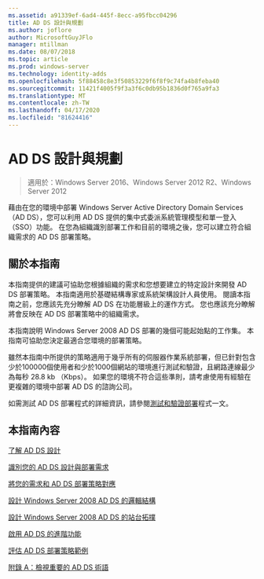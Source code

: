 ```yaml
---
ms.assetid: a91339ef-6ad4-445f-8ecc-a95fbcc04296
title: AD DS 設計與規劃
ms.author: joflore
author: MicrosoftGuyJFlo
manager: mtillman
ms.date: 08/07/2018
ms.topic: article
ms.prod: windows-server
ms.technology: identity-adds
ms.openlocfilehash: 5f88458c8e3f50853229f6f8f9c74fa4b8feba40
ms.sourcegitcommit: 11421f4005f9f3a3f6c0db95b1836d0f765a9fa3
ms.translationtype: MT
ms.contentlocale: zh-TW
ms.lasthandoff: 04/17/2020
ms.locfileid: "81624416"
---
```

# <a name="ad-ds-design-and-planning"></a>AD DS 設計與規劃

> 適用於：Windows Server 2016、Windows Server 2012 R2、Windows Server 2012

藉由在您的環境中部署 Windows Server Active Directory Domain Services （AD DS），您可以利用 AD DS 提供的集中式委派系統管理模型和單一登入（SSO）功能。 在您為組織識別部署工作和目前的環境之後，您可以建立符合組織需求的 AD DS 部署策略。

## <a name="about-this-guide"></a>關於本指南

本指南提供的建議可協助您根據組織的需求和您想要建立的特定設計來開發 AD DS 部署策略。 本指南適用於基礎結構專家或系統架構設計人員使用。 閱讀本指南之前，您應該先充分瞭解 AD DS 在功能層級上的運作方式。 您也應該充分瞭解將會反映在 AD DS 部署策略中的組織需求。

本指南說明 Windows Server 2008 AD DS 部署的幾個可能起始點的工作集。 本指南可協助您決定最適合您環境的部署策略。

雖然本指南中所提供的策略適用于幾乎所有的伺服器作業系統部署，但已針對包含少於100000個使用者和少於1000個網站的環境進行測試和驗證，且網路連線最少為每秒 28.8 kb （Kbps）。 如果您的環境不符合這些準則，請考慮使用有經驗在更複雜的環境中部署 AD DS 的諮詢公司。

如需測試 AD DS 部署程式的詳細資訊，請參閱[測試和驗證部署](https://docs.microsoft.com/previous-versions/windows/it-pro/windows-server-2003/cc772722(v=ws.10))程式一文。

## <a name="in-this-guide"></a>本指南內容

[了解 AD DS 設計](Understanding-AD-DS-Design.md)

[識別您的 AD DS 設計與部署需求](Identifying-Your-AD-DS-Design-and-Deployment-Requirements.md)

[將您的需求和 AD DS 部署策略對應](Mapping-Your-Requirements-to-an-AD-DS-Deployment-Strategy.md)

[設計 Windows Server 2008 AD DS 的邏輯結構](Designing-the-Logical-Structure.md)

[設計 Windows Server 2008 AD DS 的站台拓撲](Designing-the-Site-Topology.md)

[啟用 AD DS 的進階功能](Enabling-Advanced-Features-for-AD-DS.md)

[評估 AD DS 部署策略範例](Evaluating-AD-DS-Deployment-Strategy-Examples.md)

[附錄 A：檢視重要的 AD DS 術語](Appendix-A--Reviewing-Key-AD-DS-Terms.md)
